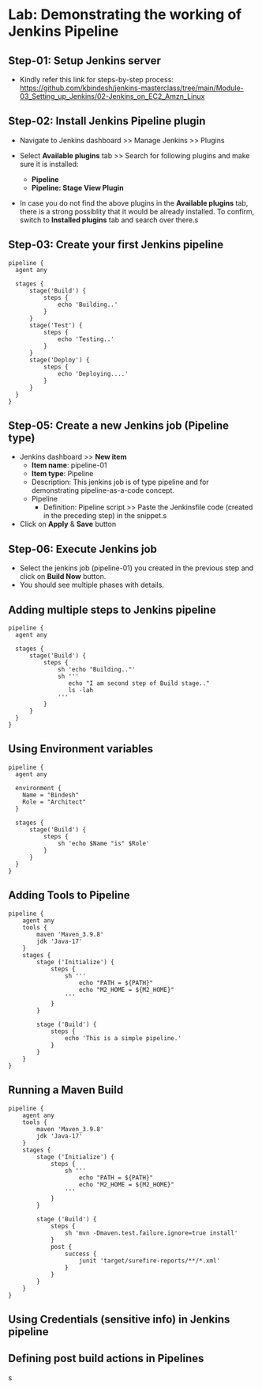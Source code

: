 # Lab: Demonstrating the working of Jenkins Pipeline

## Step-01: Setup Jenkins server

- Kindly refer this link for steps-by-step process: https://github.com/kbindesh/jenkins-masterclass/tree/main/Module-03_Setting_up_Jenkins/02-Jenkins_on_EC2_Amzn_Linux

## Step-02: Install Jenkins Pipeline plugin

- Navigate to Jenkins dashboard >> Manage Jenkins >> Plugins
- Select **Available plugins** tab >> Search for following plugins and make sure it is installed:

  - **Pipeline**
  - **Pipeline: Stage View Plugin**

- In case you do not find the above plugins in the **Available plugins** tab, there is a strong possiblity that it would be already installed. To confirm, switch to **Installed plugins** tab and search over there.s

## Step-03: Create your first Jenkins pipeline

```
pipeline {
  agent any

  stages {
      stage('Build') {
          steps {
              echo 'Building..'
          }
      }
      stage('Test') {
          steps {
              echo 'Testing..'
          }
      }
      stage('Deploy') {
          steps {
              echo 'Deploying....'
          }
      }
  }
}
```

## Step-05: Create a new Jenkins job (Pipeline type)

- Jenkins dashboard >> **New item**
  - **Item name**: pipeline-01
  - **Item type**: Pipeline
  - Description: This jenkins job is of type pipeline and for demonstrating pipeline-as-a-code concept.
  - Pipeline
    - Definition: Pipeline script >> Paste the Jenkinsfile code (created in the preceding step) in the snippet.s
- Click on **Apply** & **Save** button

## Step-06: Execute Jenkins job

- Select the jenkins job (pipeline-01) you created in the previous step and click on **Build Now** button.
- You should see multiple phases with details.

## Adding multiple steps to Jenkins pipeline

```
pipeline {
  agent any

  stages {
      stage('Build') {
          steps {
              sh 'echo "Building.."'
              sh '''
                 echo "I am second step of Build stage.."
                 ls -lah
              '''
          }
      }
  }
}
```

## Using Environment variables

```
pipeline {
  agent any

  environment {
    Name = "Bindesh"
    Role = "Architect"
  }

  stages {
      stage('Build') {
          steps {
              sh 'echo $Name "is" $Role'
          }
      }
  }
}
```

## Adding Tools to Pipeline

```
pipeline {
    agent any
    tools {
        maven 'Maven_3.9.8'
        jdk 'Java-17'
    }
    stages {
        stage ('Initialize') {
            steps {
                sh '''
                    echo "PATH = ${PATH}"
                    echo "M2_HOME = ${M2_HOME}"
                '''
            }
        }

        stage ('Build') {
            steps {
                echo 'This is a simple pipeline.'
            }
        }
    }
}
```

## Running a Maven Build

```
pipeline {
    agent any
    tools {
        maven 'Maven_3.9.8'
        jdk 'Java-17'
    }
    stages {
        stage ('Initialize') {
            steps {
                sh '''
                    echo "PATH = ${PATH}"
                    echo "M2_HOME = ${M2_HOME}"
                '''
            }
        }

        stage ('Build') {
            steps {
                sh 'mvn -Dmaven.test.failure.ignore=true install'
            }
            post {
                success {
                    junit 'target/surefire-reports/**/*.xml'
                }
            }
        }
    }
}
```

## Using Credentials (sensitive info) in Jenkins pipeline

## Defining post build actions in Pipelines

s
